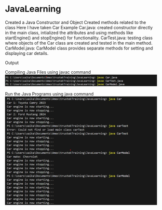 # JavaLearning


Created a Java Constructor and Object
Created methods related to the class
Here I have taken Car Example
Car.java: created constructor directly in the main class, intialized the attributes and using methods like startEngine() and stopEngine() for functionality.
CarTest.java: testing class where objects of the Car class are created and tested in the main method.
CarModel.java: CarModel class provides separate methods for setting and displaying car details. 

Output

Compiling Java Files using javac command
![alt text](image.png)

Run the Java Programs using java command 
![alt text](image-1.png)